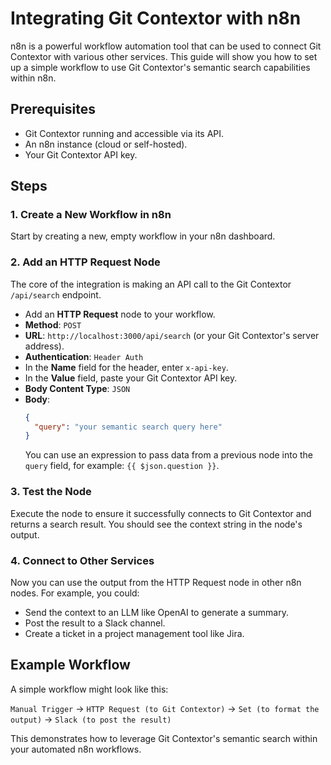 # Integrating Git Contextor with n8n

n8n is a powerful workflow automation tool that can be used to connect Git Contextor with various other services. This guide will show you how to set up a simple workflow to use Git Contextor's semantic search capabilities within n8n.

## Prerequisites

- Git Contextor running and accessible via its API.
- An n8n instance (cloud or self-hosted).
- Your Git Contextor API key.

## Steps

### 1. Create a New Workflow in n8n

Start by creating a new, empty workflow in your n8n dashboard.

### 2. Add an HTTP Request Node

The core of the integration is making an API call to the Git Contextor `/api/search` endpoint.

- Add an **HTTP Request** node to your workflow.
- **Method**: `POST`
- **URL**: `http://localhost:3000/api/search` (or your Git Contextor's server address).
- **Authentication**: `Header Auth`
- In the **Name** field for the header, enter `x-api-key`.
- In the **Value** field, paste your Git Contextor API key.
- **Body Content Type**: `JSON`
- **Body**:
  ```json
  {
    "query": "your semantic search query here"
  }
  ```
  You can use an expression to pass data from a previous node into the `query` field, for example: `{{ $json.question }}`.

### 3. Test the Node

Execute the node to ensure it successfully connects to Git Contextor and returns a search result. You should see the context string in the node's output.

### 4. Connect to Other Services

Now you can use the output from the HTTP Request node in other n8n nodes. For example, you could:
- Send the context to an LLM like OpenAI to generate a summary.
- Post the result to a Slack channel.
- Create a ticket in a project management tool like Jira.

## Example Workflow

A simple workflow might look like this:

`Manual Trigger` -> `HTTP Request (to Git Contextor)` -> `Set (to format the output)` -> `Slack (to post the result)`

This demonstrates how to leverage Git Contextor's semantic search within your automated n8n workflows.
